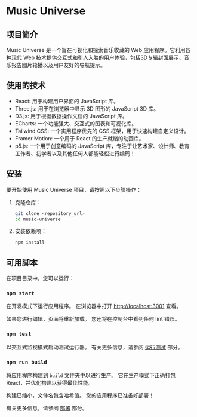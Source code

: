 # Music Universe

## 项目简介
Music Universe 是一个旨在可视化和探索音乐收藏的 Web 应用程序。它利用各种现代 Web 技术提供交互式和引人入胜的用户体验，包括3D专辑封面展示、音乐报告图片轮播以及用户友好的导航提示。

## 使用的技术
- React: 用于构建用户界面的 JavaScript 库。
- Three.js: 用于在浏览器中显示 3D 图形的 JavaScript 3D 库。
- D3.js: 用于根据数据操作文档的 JavaScript 库。
- ECharts: 一个功能强大、交互式的图表和可视化库。
- Tailwind CSS: 一个实用程序优先的 CSS 框架，用于快速构建自定义设计。
- Framer Motion: 一个用于 React 的生产就绪的动画库。
- p5.js: 一个用于创意编码的 JavaScript 库，专注于让艺术家、设计师、教育工作者、初学者以及其他任何人都能轻松进行编码！

## 安装
要开始使用 Music Universe 项目，请按照以下步骤操作：

1. 克隆仓库：
   ```bash
   git clone <repository_url>
   cd music-universe
   ```

2. 安装依赖项：
   ```bash
   npm install
   ```

## 可用脚本
在项目目录中，您可以运行：

### `npm start`
在开发模式下运行应用程序。
在浏览器中打开 [http://localhost:3001](http://localhost:3001) 查看。

如果您进行编辑，页面将重新加载。
您还将在控制台中看到任何 lint 错误。

### `npm test`
以交互式监视模式启动测试运行器。
有关更多信息，请参阅 [运行测试](https://facebook.github.io/create-react-app/docs/running-tests) 部分。

### `npm run build`
将应用程序构建到 `build` 文件夹中以进行生产。
它在生产模式下正确打包 React，并优化构建以获得最佳性能。

构建已缩小，文件名包含哈希值。
您的应用程序已准备好部署！

有关更多信息，请参阅 [部署](https://facebook.github.io/create-react-app/docs/deployment) 部分。
